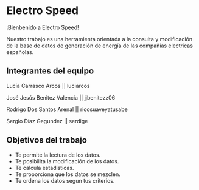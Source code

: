 # Electro Speed
¡Bienbenido a Electro Speed!

Nuestro trabajo es una herramienta orientada 
a la consulta y modificación de la base de datos 
de generación de energía de las compañías electricas españolas.

## Integrantes del equipo

Lucía Carrasco Arcos        || luciarcos

José Jesús Benitez Valencia || jjbenitezz06

Rodrigo Dos Santos Arenal   || ricosuaveyatusabe

Sergio Díaz Gegundez        || serdige

## Objetivos del trabajo

- Te permite la lectura de los datos.
- Te posibilita la modificación de los datos.
- Te calcula estadisticas.
- Te proporciona que los datos se mezclen.
- Te ordena los datos segun tus criterios.
